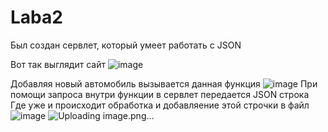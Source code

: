 # Laba2
 Был создан сервлет, который умеет работать с JSON

Вот так выглядит сайт
![image](https://github.com/Finesse5/lab2/assets/127689665/eb497f10-c9e3-4b60-81a6-f37167aaf1be)

Добавляя новый автомобиль вызывается данная функция
![image](https://github.com/SashaTrue/Laba2/assets/32790158/d9fb249f-866d-40fd-95d6-e7a682fad174)
При помощи запроса внутри функции в сервлет передается JSON строка
Где уже и происходит обработка и добавляение этой строчки в файл
![image](https://github.com/SashaTrue/Laba2/assets/32790158/7a939221-2742-437e-a23e-064a00adce40)
![Uploading image.png…]()
